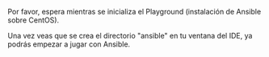 Por favor, espera mientras se inicializa el Playground (instalación de Ansible sobre CentOS).

Una vez veas que se crea el directorio "ansible" en tu ventana del IDE, ya podrás empezar a jugar con Ansible.
